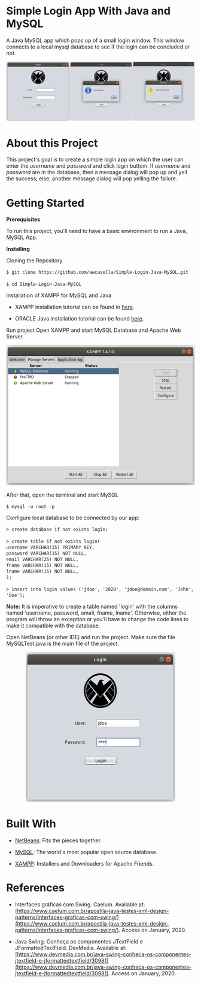 # Simple Login App With Java and MySQL

A Java MySQL app which pops up of a small login window. This window connects to a local mysql database to see if the login can be concluded or not.

![](Screenshot.png)

# About this Project

This project's goal is to create a simple login app on which the user can enter the *username* and *password* and click login buttom. If *username* and *password* are in the database, then a message dialog will pop up and yell the success; else, another message dialog will pop yelling the failure.

# Getting Started

**Prerequisites**

To run this project, you'll need to have a basic environment to run a Java, MySQL App.

**Installing**

Cloning the Repository

    $ git clone https://github.com/awcasella/Simple-Login-Java-MySQL.git

    $ cd Simple-Login-Java-MySQL
  
Installation of XAMPP for MySQL and Java

- XAMPP installation tutorial can be found in [here](https://www.edivaldobrito.com.br/como-instalar-o-xampp-no-linux/).

- ORACLE Java installation tutorial can be found [here](https://www.edivaldobrito.com.br/oracle-java-no-ubuntu-18-04-lts/).

Run project
Open XAMPP and start MySQL Database and Apache Web Server. 

<p align="center">
  <img width="531" height="375" src="ScreenshotXAMPP.png">
</p>

After that, open the terminal and start MySQL

    $ mysql -u root -p

Configure local database to be connected by our app:

    > create database if not exists login;
    
    > create table if not exists login(
    username VARCHAR(15) PRIMARY KEY,
    password VARCHAR(15) NOT NULL,
    email VARCHAR(25) NOT NULL,
    fname VARCHAR(15) NOT NULL,
    lname VARCHAR(15) NOT NULL,
    );
    
    > insert into login values ('jdoe', '2020', 'jdoe@domain.com', 'John', 'Doe');

**Note:** It is imperative to create a table named 'login' with the columns named 'username, password, email, fname, lname'. Otherwise, either the program will throw an exception or you'll have to change the code lines to make it compatible with the database.

Open NetBeans (or other IDE) and run the project. Make sure the file MySQLTest.java is the main file of the project.

<p align="center">
<img width="400" height="400" src="Screenshotjdoe.png">
</p>

# Built With
- [NetBeans](https://netbeans.org): Fits the pieces together.

- [MySQL](https://www.mysql.com): The world's most popular open source database.

- [XAMPP](https://www.apachefriends.org/pt_br/index.html): Installers and Downloaders for Apache Friends.

# References
- Interfaces gráficas com Swing. Caelum. Available at: [https://www.caelum.com.br/apostila-java-testes-xml-design-patterns/interfaces-graficas-com-swing/](https://www.caelum.com.br/apostila-java-testes-xml-design-patterns/interfaces-graficas-com-swing/). Access on January, 2020.
 
- Java Swing: Conheça os componentes JTextField e JFormattedTextField. DevMedia. Available at: [https://www.devmedia.com.br/java-swing-conheca-os-componentes-jtextfield-e-jformattedtextfield/30981](https://www.devmedia.com.br/java-swing-conheca-os-componentes-jtextfield-e-jformattedtextfield/30981). Access on January, 2020.

